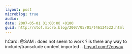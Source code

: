 ```yaml
---
layout: post
microblog: true
audio: 
date: 2007-05-01 01:00:00 +0100
guid: http://xtof.micro.blog/2007/05/01/t46134522.html
---
```

hCard: @SAM :  does not seem to work ? is there any way  to include/transclude content imported .. [tinyurl.com/2eosau](http://tinyurl.com/2eosau)
